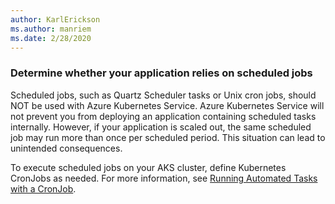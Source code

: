 ```yaml
---
author: KarlErickson
ms.author: manriem
ms.date: 2/28/2020
---
```


### Determine whether your application relies on scheduled jobs

Scheduled jobs, such as Quartz Scheduler tasks or Unix cron jobs, should NOT be used with Azure Kubernetes Service. Azure Kubernetes Service will not prevent you from deploying an application containing scheduled tasks internally. However, if your application is scaled out, the same scheduled job may run more than once per scheduled period. This situation can lead to unintended consequences.

To execute scheduled jobs on your AKS cluster, define Kubernetes CronJobs as needed. For more information, see [Running Automated Tasks with a CronJob](https://kubernetes.io/docs/tasks/job/automated-tasks-with-cron-jobs/).
